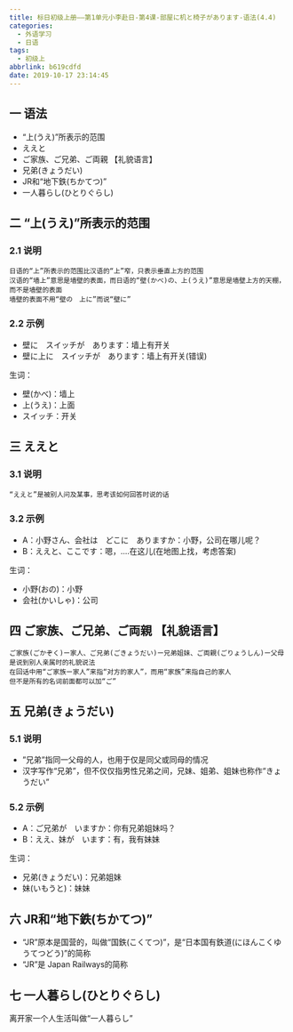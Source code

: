 ```yaml
---
title: 标日初级上册——第1单元小李赴日-第4课-部屋に机と椅子があります-语法(4.4)
categories:
  - 外语学习
  - 日语
tags:
  - 初级上
abbrlink: b619cdfd
date: 2019-10-17 23:14:45
---
```

## 一 语法

* “上(うえ)”所表示的范围
* ええと
* ご家族、ご兄弟、ご両親 【礼貌语言】
* 兄弟(きょうだい)
* JR和“地下鉄(ちかてつ)”
* 一人暮らし(ひとりぐらし)

<!--more-->

## 二 “上(うえ)”所表示的范围

### 2.1 说明

```
日语的“上”所表示的范围比汉语的“上”窄，只表示垂直上方的范围
汉语的“墙上”意思是墙壁的表面，而日语的“壁(かべ)の、上(うえ)”意思是墙壁上方的天棚，而不是墙壁的表面
墙壁的表面不用“壁の　上に”而说“壁に”
```

### 2.2 示例

* 壁に　スイッチが　あります：墙上有开关
* 壁に上に　スイッチが　あります：墙上有开关(错误)

生词：

* 壁(かべ)：墙上
* 上(うえ)：上面
* スイッチ：开关

## 三 ええと

### 3.1 说明

```
“ええと”是被别人问及某事，思考该如何回答时说的话
```

### 3.2 示例 

* A：小野さん、会社は　どこに　ありますか：小野，公司在哪儿呢？
* B：ええと、ここです：嗯，....在这儿(在地图上找，考虑答案)

生词：

* 小野(おの)：小野
* 会社(かいしゃ)：公司

## 四 ご家族、ご兄弟、ご両親 【礼貌语言】

```
ご家族(ごかぞく)ー家人、ご兄弟(ごきょうだい)ー兄弟姐妹、ご両親(ごりょうしん)ー父母是说到别人亲属时的礼貌说法
在回话中用“ご家族ー家人”来指“对方的家人”，而用“家族”来指自己的家人
但不是所有的名词前面都可以加“ご”
```


## 五 兄弟(きょうだい)

### 5.1 说明

* ”兄弟”指同一父母的人，也用于仅是同父或同母的情况
* 汉字写作“兄弟”，但不仅仅指男性兄弟之间，兄妹、姐弟、姐妹也称作“きょうだい”

### 5.2 示例

* A：ご兄弟が　いますか：你有兄弟姐妹吗？
* B：ええ、妹が　います：有，我有妹妹

生词：

* 兄弟(きょうだい)：兄弟姐妹
* 妹(いもうと)：妹妹

## 六 JR和“地下鉄(ちかてつ)”

* “JR”原本是国营的，叫做“国鉄(こくてつ)”，是“日本国有鉄道(にほんこくゆうてつどう)”的简称
* “JR”是 Japan Railways的简称

## 七 一人暮らし(ひとりぐらし)

离开家一个人生活叫做“一人暮らし”

